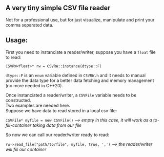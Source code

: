 ## A very tiny simple CSV file reader

Not for a professional use, but for just visualize, manipulate and print your comma separated data.

## Usage:
First you need to instanciate a reader/writer, suppose you have a `float` file to read:<br>

`CSVRW<float>* rw = CSVRW::instance(dtype::F)`

`dtype::F` is an `enum` variable defined in `CSVRW.h` and it needs to manual provide the data type for a better data fetching and memory management (no more needed in C++20).

Once instanciated a reader/writer, a `CSVFile` variable needs to be constructed.<br>
Two examples are needed here.<br>
Suppose we have data to read stored in a local csv file:

`CSVFile* myfile = new CSVFile()` *--> empty in this case, it will work as a to-fill-container taking data from our file*

So now we can call our reader/writer ready to read:

`rw->read_file("path/to/file", myfile, true, ',')` *--> the reader/writer will fill our container*

~~~~~~...Work in progress...~~~~~~~